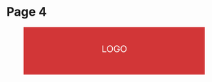 # Page 4

<figure><img src="../.gitbook/assets/logo-test2.jpeg" alt=""><figcaption></figcaption></figure>
